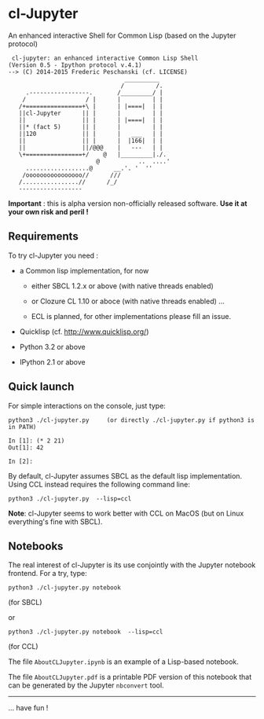 cl-Jupyter
==========

An enhanced interactive Shell for Common Lisp (based on the Jupyter protocol)

```
 cl-jupyter: an enhanced interactive Common Lisp Shell
(Version 0.5 - Ipython protocol v.4.1)
--> (C) 2014-2015 Frederic Peschanski (cf. LICENSE)
                                 __________       
                                /         /.      
     .-----------------.       /_________/ |      
    /                 / |      |         | |      
   /+================+\ |      | |====|  | |      
   ||cl-Jupyter      || |      |         | |      
   ||                || |      | |====|  | |      
   ||* (fact 5)      || |      |         | |      
   ||120             || |      |   ___   | |      
   ||                || |      |  |166|  | |      
   ||                ||/@@@    |   ---   | |      
   \+================+/    @   |_________|./.     
                         @           ..  ....'    
     ..................@      __.'. '  ''         
    /oooooooooooooooo//      ///                  
   /................//      /_/                   
   ------------------                          
```

**Important** : this is alpha version non-officially released software. **Use it at your own risk and peril !**

## Requirements ##

To try cl-Jupyter you need :

 - a Common lisp implementation, for now

   - either SBCL 1.2.x or above (with native threads enabled)

   - or Clozure CL 1.10 or aboce (with native threads enabled) ...

   - ECL is planned, for other implementations please fill an issue.

 - Quicklisp (cf. http://www.quicklisp.org/)

 - Python 3.2 or above

 - IPython 2.1 or above

## Quick launch ##

For simple interactions on the console, just type:

    python3 ./cl-jupyter.py     (or directly ./cl-jupyter.py if python3 is in PATH)

```
In [1]: (* 2 21)
Out[1]: 42

In [2]: 
```

By default, cl-Jupyter assumes SBCL as the default lisp implementation. Using CCL instead requires
the following command line:

    python3 ./cl-jupyter.py  --lisp=ccl


**Note**: cl-Jupyter seems to work better with CCL on MacOS  (but on Linux everything's fine with SBCL).

## Notebooks ##

The real interest of cl-Jupyter is its use conjointly
 with the Jupyter notebook frontend. For a try, type:

    python3 ./cl-jupyter.py notebook

(for SBCL)

or

    python3 ./cl-jupyter.py notebook  --lisp=ccl

(for CCL)

The file `AboutCLJupyter.ipynb` is an example of a Lisp-based notebook.

The file `AboutCLJupyter.pdf` is a printable PDF version of this notebook that can be generated by the Jupyter `nbconvert` tool.

----

 ... have fun !

